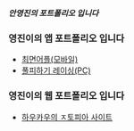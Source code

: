 ***안영진의 포트폴리오 입니다***
### 영진이의 앱 포트폴리오 입니다
- [최면어플(모바일)](https://drive.google.com/file/d/1kFHmeXjIbPI6YXJ4N6oermM_uAzc1weA/view?usp=sharing)
- [풀피하기 레이싱(PC)](https://drive.google.com/file/d/1dAoTGSz2FnkA-xCbYCxNDdWHQ8xwZLuf/view?usp=sharing)

### 영진이의 웹 포트폴리오 입니다
- [하우카우의 ㅈ토피아 사이트](https://howcow.netlify.app/)
